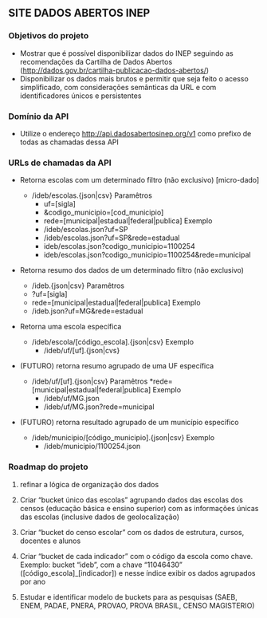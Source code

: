 
## **SITE DADOS ABERTOS INEP**

### Objetivos do projeto
* Mostrar que é possível disponibilizar dados do INEP seguindo as recomendações da Cartilha de Dados Abertos (http://dados.gov.br/cartilha-publicacao-dados-abertos/)
* Disponibilizar os dados mais brutos e permitir que seja feito o acesso simplificado, com considerações semânticas da URL e com identificadores únicos e persistentes

### Domínio da API

* Utilize o endereço http://api.dadosabertosinep.org/v1 como prefixo de todas as chamadas dessa API


### URLs de chamadas da API

* Retorna escolas com um determinado filtro (não exclusivo) [micro-dado]
  * /ideb/escolas.{json|csv}
  Paramêtros
    * uf=[sigla]
    * &codigo_municipio=[cod_municipio]
    * rede=[municipal|estadual|federal|publica]
  Exemplo
    * /ideb/escolas.json?uf=SP 
    * /ideb/escolas.json?uf=SP&rede=estadual
    * ideb/escolas.json?codigo_municipio=1100254
    * ideb/escolas.json?codigo_municipio=1100254&rede=municipal

* Retorna resumo dos dados de um determinado filtro (não exclusivo)
    * /ideb.{json|csv}
  Paramêtros
    * ?uf=[sigla]
    * rede=[municipal|estadual|federal|publica]
  Exemplo
    * /ideb.json?uf=MG&rede=estadual

* Retorna uma escola específica
  * /ideb/escola/[código_escola].{json|csv}
  Exemplo
    * /ideb/uf/[uf].{json|cvs}  

* (FUTURO) retorna resumo agrupado de uma UF específica
  * /ideb/uf/[uf].{json|csv}
  Paramêtros
    *rede=[municipal|estadual|federal|publica]
  Exemplo
    * /ideb/uf/MG.json
    * /ideb/uf/MG.json?rede=municipal

* (FUTURO) retorna resultado agrupado de um município específico
  * /ideb/municipio/[código_municipio].{json|csv}
  Exemplo
    * /ideb/municipio/1100254.json

### Roadmap do projeto

1. refinar a lógica de organização dos dados

  1. Criar “bucket único das escolas” agrupando dados das escolas dos censos (educação básica e ensino superior) com as informações únicas das escolas (inclusive dados de geolocalização)
  1. Criar “bucket do censo escolar” com os dados de estrutura, cursos, docentes e alunos
  1. Criar “bucket de cada indicador” com o código da escola como chave. Exemplo: bucket “ideb”, com a chave “11046430” ([código_escola]_[indicador]) e nesse índice exibir os dados agrupados por ano
  1. Estudar e identificar modelo de buckets para as pesquisas (SAEB, ENEM, PADAE, PNERA, PROVAO, PROVA BRASIL, CENSO MAGISTERIO)
